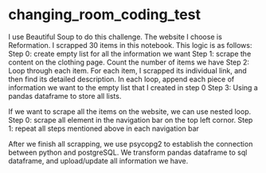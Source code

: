 # changing_room_coding_test


I use Beautiful Soup to do this challenge. The website I choose is Reformation. I scrapped 30 items in this notebook. This logic is as follows:
Step 0: create empty list for all the information we want
Step 1: scrape the content on the clothing page. Count the number of items we have
Step 2: Loop through each item. For each item, I scrapped its individual link, and then find its detailed description. In each loop, append each piece of information we want to the empty list that I created in step 0
Step 3: Using a pandas dataframe to store all lists. 


If we want to scrape all the items on the website, we can use nested loop.
Step 0: scrape all element in the navigation bar on the top left cornor.
Step 1: repeat all steps mentioned above in each navigation bar



After we finish all scrapping, we use psycopg2 to establish the connection between python and postgreSQL. We transform pandas dataframe to sql dataframe, and upload/update all information we have. 
